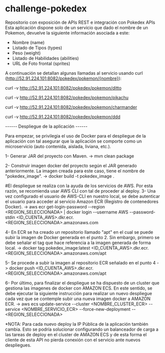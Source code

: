 # challenge-pokedex
Repositorio con exposición de APIs REST e integración con Pokedex APIs
Esta aplicación dispone solo de un servicio que dado el nombre de un Pokemon, devuelve la siguiente información asociada a este:
- Nombre (name)
- Listado de Tipos (types)
- Peso (weight)
- Listado de Habilidades (abilities)
- URL de Foto frontal (sprites) 

A continuación se detallan algunas llamadas al servicio usando curl (http://52.91.224.101:8082/pokedex/pokemon/{nombre}):

 curl -v http://52.91.224.101:8082/pokedex/pokemon/ditto
 
 curl -v http://52.91.224.101:8082/pokedex/pokemon/pikachu
 
 curl -v http://52.91.224.101:8082/pokedex/pokemon/charmander
 
 curl -v http://52.91.224.101:8082/pokedex/pokemon/ddd

------ Despliegue de la aplicación ------

Para empezar, se privilegia el uso de Docker para el despliegue de la aplicación con tal asegurar que la aplicación
se comporte como un microservicio (auto contenida, aislada, liviana, etc.).

1- Generar JAR del proyecto con Maven.
-> mvn clean package

2- Construir imagen docker del proyecto según el JAR generado anteriormente. La imagen creada para este caso, tiene el nombre de "pokedex_image".
-> docker build -t pokedex_image .

#El despliegue se realiza con la ayuda de los servicios de AWS. Por esta razón, se recomienda usar AWS CLI con tal de proceder al deploy.
3- Una vez configurado el usuario de AWS-CLI en nuestro local, se debe autenticar el usuario para acceder al servicio Amazon ECR (Registro de contenedores Docker).
-> aws ecr get-login-password --region <REGION_SELECCIONADA> | docker login --username AWS --password-stdin <ID_CUENTA_AWS>.dkr.ecr.<REGION_SELECCIONADA>.amazonaws.com

4- En ECR se ha creado un repositorio llamado "apt" en el cual se puede subir la imagen de Docker generada en el punto 2.
Sin embargo, primero se debe señalar el tag que hace referencia a la imagen generada de forma local.
-> docker tag pokedex_image:latest <ID_CUENTA_AWS>.dkr.ecr.<REGION_SELECCIONADA>.amazonaws.com/apt

5- Se procede a subir la imagen al repositorio ECR señalado en el punto 4
-> docker push <ID_CUENTA_AWS>.dkr.ecr.<REGION_SELECCIONADA>.amazonaws.com/apt

6- Por último, para finalizar el despliegue se ha dispuesto de un cluster que gestiona las imagenes de docker con AMAZON ECS.
En este sentido, se debe ejecutar la siguiente instrucción para realizar un nuevo despliegue cada vez que se contemple subir una nueva imagen docker a AMAZON ECR.
-> aws ecs update-service --cluster <NOMBRE_CLUSTER_ECR> --service <NOMBRE_SERVICIO_ECR> --force-new-deployment --<REGION_SELECCIONADA>

*NOTA: Para cada nuevo deploy la IP Pública de la aplicación también cambia. Esto se podría solucionar configurando un balanceador
de carga a las tareas de deploy en el cluster de AMAZON ECS y de esta forma el cliente de esta API no pierda conexión con el servicio ante nuevos despliegues.
